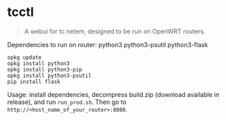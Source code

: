 # tcctl

> A webui for tc netem, designed to be run on OpenWRT routers.

Dependencies to run on router: python3 python3-psutil python3-flask

```
opkg update
opkg install python3
opkg install python3-pip
opkg install python3-psutil
pip install flask
```

Usage: install dependencies, decompress build.zip (download available in release),
and run `run_prod.sh`.
Then go to `http://<host_name_of_your_router>:8080`.
